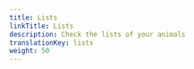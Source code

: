 ```yaml
---
title: Lists
linkTitle: Lists
description: Check the lists of your animals  
translationKey: lists
weight: 50
---
```

